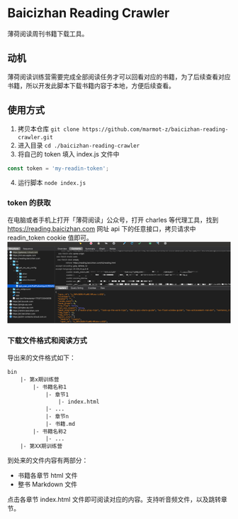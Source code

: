 # Baicizhan Reading Crawler

薄荷阅读周刊书籍下载工具。

## 动机

薄荷阅读训练营需要完成全部阅读任务才可以回看对应的书籍，为了后续查看对应书籍，所以开发此脚本下载书籍内容于本地，方便后续查看。

## 使用方式

1. 拷贝本仓库 `git clone https://github.com/marmot-z/baicizhan-reading-crawler.git`
2. 进入目录 `cd ./baicizhan-reading-crawler`
3. 将自己的 token 填入 index.js 文件中
```js
const token = 'my-readin-token';
```
4. 运行脚本 `node index.js`

### token 的获取

在电脑或者手机上打开「薄荷阅读」公众号，打开 charles 等代理工具，找到 https://reading.baicizhan.com 网址 api 下的任意接口，拷贝请求中 readin_token cookie 值即可。
![](./get-readin-token.png)

### 下载文件格式和阅读方式

导出来的文件格式如下：

```
bin
    |- 第x期训练营
        |- 书籍名称1
            |- 章节1
                |- index.html
            |- ...
            |- 章节n
            |- 书籍.md
        |- 书籍名称2
            |- ...
    |- 第XX期训练营
```

到处来的文件内容有两部分：
- 书籍各章节 html 文件
- 整书 Markdown 文件

点击各章节 index.html 文件即可阅读对应的内容。支持听音频文件，以及跳转章节。